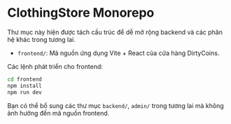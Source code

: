 # ClothingStore Monorepo

Thư mục này hiện được tách cấu trúc để dễ mở rộng backend và các phân hệ khác trong tương lai.

- `frontend/`: Mã nguồn ứng dụng Vite + React của cửa hàng DirtyCoins.

Các lệnh phát triển cho frontend:

```bash
cd frontend
npm install
npm run dev
```

Bạn có thể bổ sung các thư mục `backend/`, `admin/` trong tương lai mà không ảnh hưởng đến mã nguồn frontend.
